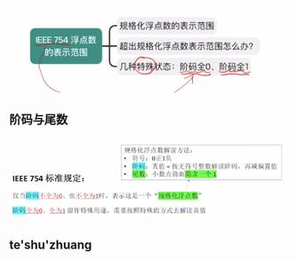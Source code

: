 


![输入图片说明](/imgs/2025-08-04/t2nPPqHxtfhcbGnP.png)
## 阶码与尾数
![输入图片说明](/imgs/2025-08-04/b0snaP0ItgVyma56.png)

## te'shu'zhuang
<!--stackedit_data:
eyJoaXN0b3J5IjpbMTc4NTQ2NjIwNl19
-->
